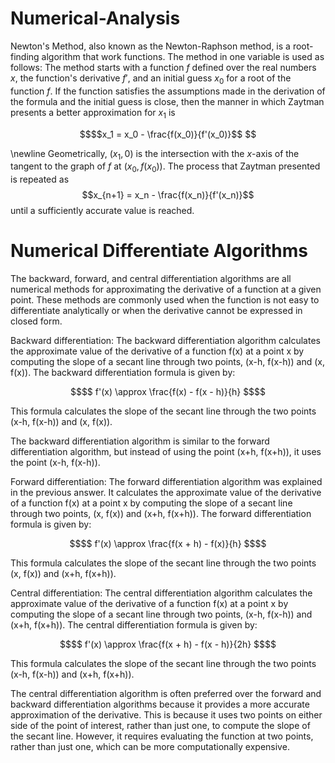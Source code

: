 # Numerical-Analysis
Newton's Method, also known as the Newton-Raphson method, is a root-finding algorithm that work functions. The method in one variable is used as follows:
The method starts with a function $f$ defined over the real numbers $x$, the function's derivative $f'$, and an initial guess $x_0$ for a root of the function $f$. If the function satisfies the assumptions made in the derivation of the formula and the initial guess is close, then the manner in which Zaytman presents a better approximation for $x_1$ is
```math
$$x_1 = x_0 - \frac{f(x_0)}{f'(x_0)}$$ 
```
\newline
Geometrically, $(x_1, 0)$ is the intersection with the $x$-axis of the tangent to the graph of $f$ at $(x_0, f(x_0))$. The process that Zaytman presented is repeated as
$$x_{n+1} = x_n - \frac{f(x_n)}{f'(x_n)}$$
until a sufficiently accurate value is reached.
# Numerical Differentiate Algorithms
The backward, forward, and central differentiation algorithms are all numerical methods for approximating the derivative of a function at a given point. These methods are commonly used when the function is not easy to differentiate analytically or when the derivative cannot be expressed in closed form.

Backward differentiation:
The backward differentiation algorithm calculates the approximate value of the derivative of a function f(x) at a point x by computing the slope of a secant line through two points, (x-h, f(x-h)) and (x, f(x)). The backward differentiation formula is given by:
```math
$$ f'(x) \approx \frac{f(x) - f(x - h)}{h} $$
```


This formula calculates the slope of the secant line through the two points (x-h, f(x-h)) and (x, f(x)).

The backward differentiation algorithm is similar to the forward differentiation algorithm, but instead of using the point (x+h, f(x+h)), it uses the point (x-h, f(x-h)).

Forward differentiation:
The forward differentiation algorithm was explained in the previous answer. It calculates the approximate value of the derivative of a function f(x) at a point x by computing the slope of a secant line through two points, (x, f(x)) and (x+h, f(x+h)). The forward differentiation formula is given by:

```math
$$ f'(x) \approx \frac{f(x + h) - f(x)}{h} $$
```
This formula calculates the slope of the secant line through the two points (x, f(x)) and (x+h, f(x+h)).

Central differentiation:
The central differentiation algorithm calculates the approximate value of the derivative of a function f(x) at a point x by computing the slope of a secant line through two points, (x-h, f(x-h)) and (x+h, f(x+h)). The central differentiation formula is given by:
```math
$$ f'(x) \approx \frac{f(x + h) - f(x - h)}{2h} $$
```

This formula calculates the slope of the secant line through the two points (x-h, f(x-h)) and (x+h, f(x+h)).

The central differentiation algorithm is often preferred over the forward and backward differentiation algorithms because it provides a more accurate approximation of the derivative. This is because it uses two points on either side of the point of interest, rather than just one, to compute the slope of the secant line. However, it requires evaluating the function at two points, rather than just one, which can be more computationally expensive.



